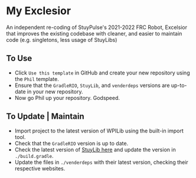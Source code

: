 # My Exclesior

An independent re-coding of StuyPulse's 2021-2022 FRC Robot, Excelsior that improves the existing codebase with cleaner, and easier to maintain code (e.g. singletons, less usage of StuyLibs)    
## To Use

- Click `Use this template` in GitHub and create your new repository using the `Phil` template. 
- Ensure that the `GradleRIO`, `StuyLib`, and `venderdeps` versions are up-to-date in your new repository.
- Now go Phil up your repository. Godspeed. 

## To Update | Maintain

- Import project to the latest version of WPILib using the built-in import tool. 
- Check that the `GradleRIO` version is up to date. 
- Check the latest version of [StuyLib here](https://github.com/StuyPulse/StuyLib/releases) and update the version in `./build.gradle`.
- Update the files in `./venderdeps` with their latest version, checking their respective websites. 
